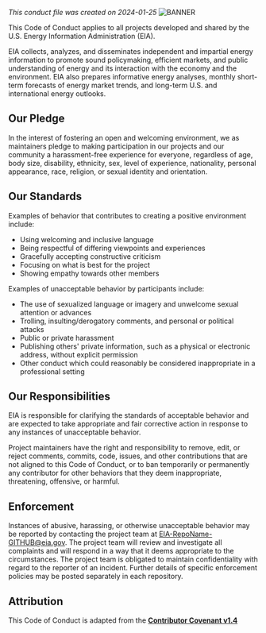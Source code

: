 *This conduct file was created on 2024-01-25*
![BANNER](https://github.com/EIAgov/EIAgov/assets/10519522/e9c95d21-7337-4ab3-afa5-cbc4157c055d)

This Code of Conduct applies to all projects developed and shared by the U.S. Energy Information Administration (EIA). 

EIA collects, analyzes, and disseminates independent and impartial energy information to promote sound policymaking, efficient markets, and public understanding of energy and its interaction with the economy and the environment. EIA also prepares informative energy analyses, monthly short-term forecasts of energy market trends, and long-term U.S. and international energy outlooks. 
 
## Our Pledge
In the interest of fostering an open and welcoming environment, we as maintainers pledge to making participation in our projects and our community a harassment-free experience for everyone, regardless of age, body size, disability, ethnicity, sex, level of experience, nationality, personal appearance, race, religion, or sexual identity and orientation.

## Our Standards
Examples of behavior that contributes to creating a positive environment include:
- Using welcoming and inclusive language
- Being respectful of differing viewpoints and experiences
- Gracefully accepting constructive criticism
- Focusing on what is best for the project
- Showing empathy towards other members

Examples of unacceptable behavior by participants include:
- The use of sexualized language or imagery and unwelcome sexual attention or advances
- Trolling, insulting/derogatory comments, and personal or political attacks
- Public or private harassment
- Publishing others' private information, such as a physical or electronic address, without explicit permission
- Other conduct which could reasonably be considered inappropriate in a professional setting

## Our Responsibilities
EIA is responsible for clarifying the standards of acceptable behavior and are expected to take appropriate and fair corrective action in response to any instances of unacceptable behavior.

Project maintainers have the right and responsibility to remove, edit, or reject comments, commits, code, issues, and other contributions that are not aligned to this Code of Conduct, or to ban temporarily or permanently any contributor for other behaviors that they deem inappropriate, threatening, offensive, or harmful.

## Enforcement
Instances of abusive, harassing, or otherwise unacceptable behavior may be reported by contacting the project team at <EIA-RepoName-GITHUB@eia.gov>. The project team will review and investigate all complaints and will respond in a way that it deems appropriate to the circumstances. The project team is obligated to maintain confidentiality with regard to the reporter of an incident. Further details of specific enforcement policies may be posted separately in each repository.

## Attribution
This Code of Conduct is adapted from the [**Contributor Covenant v1.4**](https://www.contributor-covenant.org/version/1/4/code-of-conduct/)



